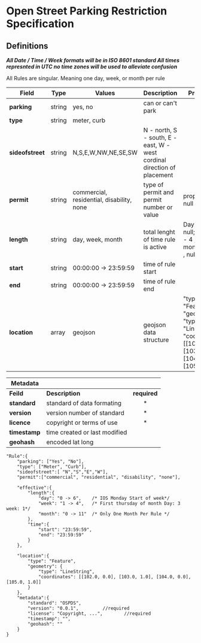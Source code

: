 # Open Street Parking Restriction Specification
## Definitions
***All Date / Time / Week formats will be in ISO 8601 standard
All times represnted in UTC no time zones will be used to alleviate confusion***

All Rules are singular. Meaning one day, week, or month per rule

|Field | Type | Values | Description | Properties|
|--|--|--|--|--|
|**parking**| string| yes, no | can or can't park |
|**type**| string| meter, curb | | 
|**sideofstreet**| string| N,S,E,W,NW,NE,SE,SW | N - north, S - south, E - east, W - west cordinal direction of placement| |
|**permit**| string|  commercial, residential, disability, none| type of permit and permit number or value |prop: 'value', null|
| **length**| string| day, week, month | total lenght of time rule is active| Day: 0 - 6, null; week: 1 - 4 , null ; month: 0 - 11 , null|
| **start**| string |00:00:00 -> 23:59:59| time of rule start| |
| **end**| string |00:00:00 -> 23:59:59| time of rule end| |	
| **location**|array |geojson |geojson data structure | "type": "Feature", "geometry" "type": "LineString", "coordinates": [[102.0, 0.0], [103.0, 1.0], [104.0, 0.0], [105.0, 1.0]]}|

|Metadata| | |
--|--|:--:
|**Feild**| **Description**| **required**|
|**standard**| standard of data formating | *
|**version**| version number of standard| *
|**licence**| copyright or terms of use| *
| **timestamp**| time created or last modified|
|**geohash** | encoded lat long |

    "Rule":{
        "parking": ["Yes", "No"], 
        "type": ["Meter", "Curb"],
        "sideofstreet":[ "N","S","E","W"],
        "permit":["commercial", "residential", "disability", "none"],

    	"effective":{
        	"length":{
        		"day": "0 -> 6",    /* IOS Monday Start of week*/
        	    "week": "1 -> 4",   /* First thursday of month Day: 3 week: 1*/
                "month": "0 -> 11"  /* Only One Month Per Rule */
        	},
            "time":{
        	    "start": "23:59:59",
        	 	"end": "23:59:59"
        	}
     	},

        "location":{
	        "type": "Feature",
	        "geometry": {
	        	"type": "LineString",
	        	"coordinates": [[102.0, 0.0], [103.0, 1.0], [104.0, 0.0], [105.0, 1.0]]
	        }
		},
        "metadata":{
        	"standard": "OSPDS",
        	"version": "0.0.1", 		//required
        	"license": "Copyright, ...",	    //required 
        	"timestamp": "",
        	"geohash": ""
        }
    }